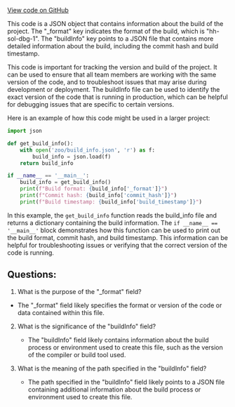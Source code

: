 [View code on GitHub](zoo-labs/zoo/blob/master/contracts/artifacts/@openzeppelin/contracts/token/ERC721/extensions/IERC721Enumerable.sol/IERC721Enumerable.dbg.json)

This code is a JSON object that contains information about the build of the project. The "_format" key indicates the format of the build, which is "hh-sol-dbg-1". The "buildInfo" key points to a JSON file that contains more detailed information about the build, including the commit hash and build timestamp.

This code is important for tracking the version and build of the project. It can be used to ensure that all team members are working with the same version of the code, and to troubleshoot issues that may arise during development or deployment. The buildInfo file can be used to identify the exact version of the code that is running in production, which can be helpful for debugging issues that are specific to certain versions.

Here is an example of how this code might be used in a larger project:

```python
import json

def get_build_info():
    with open('zoo/build_info.json', 'r') as f:
        build_info = json.load(f)
    return build_info

if __name__ == '__main__':
    build_info = get_build_info()
    print(f"Build format: {build_info['_format']}")
    print(f"Commit hash: {build_info['commit_hash']}")
    print(f"Build timestamp: {build_info['build_timestamp']}")
```

In this example, the `get_build_info` function reads the build_info file and returns a dictionary containing the build information. The `if __name__ == '__main__'` block demonstrates how this function can be used to print out the build format, commit hash, and build timestamp. This information can be helpful for troubleshooting issues or verifying that the correct version of the code is running.
## Questions: 
 1. What is the purpose of the "_format" field?
   - The "_format" field likely specifies the format or version of the code or data contained within this file.
   
2. What is the significance of the "buildInfo" field?
   - The "buildInfo" field likely contains information about the build process or environment used to create this file, such as the version of the compiler or build tool used.
   
3. What is the meaning of the path specified in the "buildInfo" field?
   - The path specified in the "buildInfo" field likely points to a JSON file containing additional information about the build process or environment used to create this file.